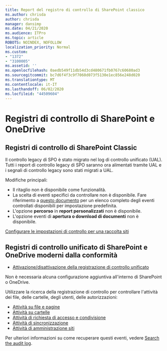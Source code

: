 ```yaml
---
title: Report del registro di controllo di SharePoint classico
ms.author: chrisda
author: chrisda
manager: dansimp
ms.date: 04/21/2020
ms.audience: ITPro
ms.topic: article
ROBOTS: NOINDEX, NOFOLLOW
localization_priority: Normal
ms.custom:
- "1372"
- "3100005"
ms.assetid: ''
ms.openlocfilehash: 0aedb549f11db54d3cd480671fb0767c60680ad3
ms.sourcegitcommit: bc7d6f4f3c9f7060d073f5130e1ec856e248d020
ms.translationtype: MT
ms.contentlocale: it-IT
ms.lasthandoff: 06/02/2020
ms.locfileid: "44509604"
---
```

# <a name="sharepoint-and-onedrive-audit-logs"></a>Registri di controllo di SharePoint e OneDrive

## <a name="sharepoint-classic-audit-logs"></a>Registri di controllo di SharePoint Classic

Il controllo legacy di SPO è stato migrato nel log di controllo unificato (UAL). Tutti i report di controllo legacy di SPO saranno ora alimentati tramite UAL e i segnali di controllo legacy sono stati migrati a UAL.

Modifiche principali:

* Il ritaglio non è disponibile come funzionalità.
* La scelta di eventi specifici da controllare non è disponibile. Fare riferimento a [questo documento](https://docs.microsoft.com/microsoft-365/compliance/search-the-audit-log-in-security-and-compliance) per un elenco completo degli eventi controllati disponibili per impostazione predefinita.
* L'opzione **percorso** in **report personalizzati** non è disponibile.
* L'opzione eventi di **apertura o download di documenti** non è disponibile.

[Configurare le impostazioni di controllo per una raccolta siti](https://support.office.com/article/Configure-audit-settings-for-a-site-collection-A9920C97-38C0-44F2-8BCB-4CF1E2AE22D2)

## <a name="sharepoint-and-onedrive-modern-unified-audit-logs-from-compliance"></a>Registri di controllo unificato di SharePoint e OneDrive moderni dalla conformità

* [Attivazione/disattivazione della registrazione di controllo unificato](https://docs.microsoft.com/microsoft-365/compliance/turn-audit-log-search-on-or-off) 

Non è necessaria alcuna configurazione aggiuntiva all'interno di SharePoint o OneDrive.

Utilizzare la ricerca della registrazione di controllo per controllare l'attività dei file, delle cartelle, degli utenti, delle autorizzazioni:

* [Attività su file e pagine](https://docs.microsoft.com/microsoft-365/compliance/search-the-audit-log-in-security-and-compliance)
* [Attività su cartelle](https://docs.microsoft.com/microsoft-365/compliance/search-the-audit-log-in-security-and-compliance#folder-activities)
* [Attività di richiesta di accesso e condivisione](https://docs.microsoft.com/microsoft-365/compliance/search-the-audit-log-in-security-and-compliance#sharing-and-access-request-activities)
* [Attività di sincronizzazione](https://docs.microsoft.com/microsoft-365/compliance/search-the-audit-log-in-security-and-compliance#synchronization-activities)
* [Attività di amministrazione siti](https://docs.microsoft.com/microsoft-365/compliance/search-the-audit-log-in-security-and-compliance#site-administration-activities)

Per ulteriori informazioni su come recuperare questi eventi, vedere [Search the audit log](https://docs.microsoft.com/microsoft-365/compliance/search-the-audit-log-in-security-and-compliance#search-the-audit-log).
